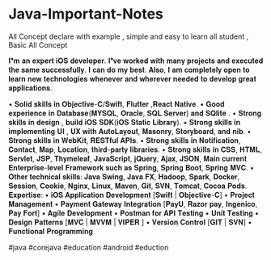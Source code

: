 # Java-Important-Notes
All Concept declare with example , simple and easy to learn all student , Basic All Concept

𝐈❜𝐦 𝐚𝐧 𝐞𝐱𝐩𝐞𝐫𝐭 𝐢𝐎𝐒 𝐝𝐞𝐯𝐞𝐥𝐨𝐩𝐞𝐫. 𝐈❜𝐯𝐞 𝐰𝐨𝐫𝐤𝐞𝐝 𝐰𝐢𝐭𝐡 𝐦𝐚𝐧𝐲 𝐩𝐫𝐨𝐣𝐞𝐜𝐭𝐬 𝐚𝐧𝐝 𝐞𝐱𝐞𝐜𝐮𝐭𝐞𝐝 𝐭𝐡𝐞 𝐬𝐚𝐦𝐞 𝐬𝐮𝐜𝐜𝐞𝐬𝐬𝐟𝐮𝐥𝐥𝐲. 𝐈 𝐜𝐚𝐧 𝐝𝐨 𝐦𝐲 𝐛𝐞𝐬𝐭. 𝐀𝐥𝐬𝐨, 𝐈 𝐚𝐦 𝐜𝐨𝐦𝐩𝐥𝐞𝐭𝐞𝐥𝐲 𝐨𝐩𝐞𝐧 𝐭𝐨 𝐥𝐞𝐚𝐫𝐧 𝐧𝐞𝐰 𝐭𝐞𝐜𝐡𝐧𝐨𝐥𝐨𝐠𝐢𝐞𝐬 𝐰𝐡𝐞𝐧𝐞𝐯𝐞𝐫 𝐚𝐧𝐝 𝐰𝐡𝐞𝐫𝐞𝐯𝐞𝐫 𝐧𝐞𝐞𝐝𝐞𝐝 𝐭𝐨 𝐝𝐞𝐯𝐞𝐥𝐨𝐩 𝐠𝐫𝐞𝐚𝐭 𝐚𝐩𝐩𝐥𝐢𝐜𝐚𝐭𝐢𝐨𝐧𝐬.

• 𝐒𝐨𝐥𝐢𝐝 𝐬𝐤𝐢𝐥𝐥𝐬 𝐢𝐧 𝐎𝐛𝐣𝐞𝐜𝐭𝐢𝐯𝐞-𝐂/𝐒𝐰𝐢𝐟𝐭, 𝐅𝐥𝐮𝐭𝐭𝐞𝐫 ,𝐑𝐞𝐚𝐜𝐭 𝐍𝐚𝐭𝐢𝐯𝐞.
• 𝐆𝐨𝐨𝐝 𝐞𝐱𝐩𝐞𝐫𝐢𝐞𝐧𝐜𝐞 𝐢𝐧 𝐃𝐚𝐭𝐚𝐛𝐚𝐬𝐞(𝐌𝐘𝐒𝐐𝐋, 𝐎𝐫𝐚𝐜𝐥𝐞, 𝐒𝐐𝐋 𝐒𝐞𝐫𝐯𝐞𝐫) 𝐚𝐧𝐝 𝐒𝐐𝐥𝐢𝐭𝐞 .
• 𝐒𝐭𝐫𝐨𝐧𝐠 𝐬𝐤𝐢𝐥𝐥𝐬 𝐢𝐧 𝐝𝐞𝐬𝐢𝐠𝐧 , 𝐛𝐮𝐢𝐥𝐝 𝐢𝐎𝐒 𝐒𝐃𝐊(𝐢𝐎𝐒 𝐒𝐭𝐚𝐭𝐢𝐜 𝐋𝐢𝐛𝐫𝐚𝐫𝐲).
• 𝐒𝐭𝐫𝐨𝐧𝐠 𝐬𝐤𝐢𝐥𝐥𝐬 𝐢𝐧 𝐢𝐦𝐩𝐥𝐞𝐦𝐞𝐧𝐭𝐢𝐧𝐠 𝐔𝐈 , 𝐔𝐗 𝐰𝐢𝐭𝐡 𝐀𝐮𝐭𝐨𝐋𝐚𝐲𝐨𝐮𝐭, 𝐌𝐚𝐬𝐨𝐧𝐫𝐲, 𝐒𝐭𝐨𝐫𝐲𝐛𝐨𝐚𝐫𝐝, 𝐚𝐧𝐝 𝐧𝐢𝐛.
• 𝐒𝐭𝐫𝐨𝐧𝐠 𝐬𝐤𝐢𝐥𝐥𝐬 𝐢𝐧 𝐖𝐞𝐛𝐊𝐢𝐭, 𝐑𝐄𝐒𝐓𝐟𝐮𝐥 𝐀𝐏𝐈𝐬.
• 𝐒𝐭𝐫𝐨𝐧𝐠 𝐬𝐤𝐢𝐥𝐥𝐬 𝐢𝐧 𝐍𝐨𝐭𝐢𝐟𝐢𝐜𝐚𝐭𝐢𝐨𝐧, 𝐂𝐨𝐧𝐭𝐚𝐜𝐭, 𝐌𝐚𝐩, 𝐋𝐨𝐜𝐚𝐭𝐢𝐨𝐧, 𝐭𝐡𝐢𝐫𝐝-𝐩𝐚𝐫𝐭𝐲 𝐥𝐢𝐛𝐫𝐚𝐫𝐢𝐞𝐬.
• 𝐒𝐭𝐫𝐨𝐧𝐠 𝐬𝐤𝐢𝐥𝐥𝐬 𝐢𝐧 𝐂𝐒𝐒, 𝐇𝐓𝐌𝐋, 𝐒𝐞𝐫𝐯𝐥𝐞𝐭, 𝐉𝐒𝐏, 𝐓𝐡𝐲𝐦𝐞𝐥𝐞𝐚𝐟, 𝐉𝐚𝐯𝐚𝐒𝐜𝐫𝐢𝐩𝐭, 𝐣𝐐𝐮𝐞𝐫𝐲, 𝐀𝐣𝐚𝐱, 𝐉𝐒𝐎𝐍, 𝐌𝐚𝐢𝐧 𝐜𝐮𝐫𝐫𝐞𝐧𝐭 𝐄𝐧𝐭𝐞𝐫𝐩𝐫𝐢𝐬𝐞-𝐥𝐞𝐯𝐞𝐥 𝐅𝐫𝐚𝐦𝐞𝐰𝐨𝐫𝐤 𝐬𝐮𝐜𝐡 𝐚𝐬 𝐒𝐩𝐫𝐢𝐧𝐠, 𝐒𝐩𝐫𝐢𝐧𝐠 𝐁𝐨𝐨𝐭, 𝐒𝐩𝐫𝐢𝐧𝐠 𝐌𝐕𝐂.
• 𝐎𝐭𝐡𝐞𝐫 𝐭𝐞𝐜𝐡𝐧𝐢𝐜𝐚𝐥 𝐬𝐤𝐢𝐥𝐥𝐬: 𝐉𝐚𝐯𝐚 𝐒𝐰𝐢𝐧𝐠, 𝐉𝐚𝐯𝐚 𝐅𝐗, 𝐇𝐚𝐝𝐨𝐨𝐩, 𝐒𝐩𝐚𝐫𝐤, 𝐃𝐨𝐜𝐤𝐞𝐫, 𝐒𝐞𝐬𝐬𝐢𝐨𝐧, 𝐂𝐨𝐨𝐤𝐢𝐞, 𝐍𝐠𝐢𝐧𝐱, 𝐋𝐢𝐧𝐮𝐱, 𝐌𝐚𝐯𝐞𝐧, 𝐆𝐢𝐭, 𝐒𝐕𝐍, 𝐓𝐨𝐦𝐜𝐚𝐭, 𝐂𝐨𝐜𝐨𝐚 𝐏𝐨𝐝𝐬.
𝐄𝐱𝐩𝐞𝐫𝐭𝐢𝐬𝐞:
• 𝐢𝐎𝐒 𝐀𝐩𝐩𝐥𝐢𝐜𝐚𝐭𝐢𝐨𝐧 𝐃𝐞𝐯𝐞𝐥𝐨𝐩𝐦𝐞𝐧𝐭 [𝐒𝐰𝐢𝐟𝐭 | 𝐎𝐛𝐣𝐞𝐜𝐭𝐢𝐯𝐞-𝐂]
• 𝐏𝐫𝐨𝐣𝐞𝐜𝐭 𝐌𝐚𝐧𝐚𝐠𝐞𝐦𝐞𝐧𝐭
• 𝐏𝐚𝐲𝐦𝐞𝐧𝐭 𝐆𝐚𝐭𝐞𝐰𝐚𝐲 𝐈𝐧𝐭𝐞𝐠𝐫𝐚𝐭𝐢𝐨𝐧 [𝐏𝐚𝐲𝐔, 𝐑𝐚𝐳𝐨𝐫 𝐩𝐚𝐲, 𝐈𝐧𝐠𝐞𝐧𝐢𝐜𝐨, 𝐏𝐚𝐲 𝐅𝐨𝐫𝐭]
• 𝐀𝐠𝐢𝐥𝐞 𝐃𝐞𝐯𝐞𝐥𝐨𝐩𝐦𝐞𝐧𝐭
• 𝐏𝐨𝐬𝐭𝐦𝐚𝐧 𝐟𝐨𝐫 𝐀𝐏𝐈 𝐓𝐞𝐬𝐭𝐢𝐧𝐠
• 𝐔𝐧𝐢𝐭 𝐓𝐞𝐬𝐭𝐢𝐧𝐠
• 𝐃𝐞𝐬𝐢𝐠𝐧 𝐏𝐚𝐭𝐭𝐞𝐫𝐧𝐬 [𝐌𝐕𝐂 | 𝐌𝐕𝐕𝐌 | 𝐕𝐈𝐏𝐄𝐑 ]
• 𝐕𝐞𝐫𝐬𝐢𝐨𝐧 𝐂𝐨𝐧𝐭𝐫𝐨𝐥 [𝐆𝐈𝐓 | 𝐒𝐕𝐍]
• 𝐅𝐮𝐧𝐜𝐭𝐢𝐨𝐧𝐚𝐥 𝐏𝐫𝐨𝐠𝐫𝐚𝐦𝐦𝐢𝐧𝐠 



#java #corejava #education #android #eduction
